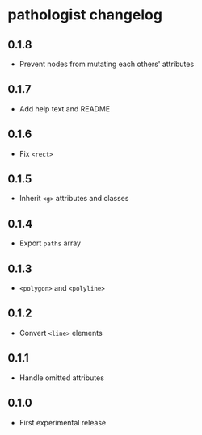 # pathologist changelog

## 0.1.8

* Prevent nodes from mutating each others' attributes

## 0.1.7

* Add help text and README

## 0.1.6

* Fix `<rect>`

## 0.1.5

* Inherit `<g>` attributes and classes

## 0.1.4

* Export `paths` array

## 0.1.3

* `<polygon>` and `<polyline>`

## 0.1.2

* Convert `<line>` elements

## 0.1.1

* Handle omitted attributes

## 0.1.0

* First experimental release
